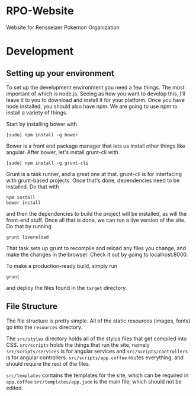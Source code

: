 # RPO-Website
Website for Rensselaer Pokemon Organization

# Development

## Setting up your environment
To set up the development environment you need a few things. The most important
of which is node.js. Seeing as how you want to develop this, I'll leave it to
you to download and install it for your platform. Once you have node installed,
you should also have npm. We are going to use npm to install a variety of
things.

Start by installing bower with

    [sudo] npm install -g bower

Bower is a front end package manager that lets us install other things like
angular. After bower, let's install grunt-cli with

    [sudo] npm install -g grunt-cli

Grunt is a task runner, and a great one at that. grunt-cli is for interfacing
with grunt-based projects. Once that's done, dependencies need to be installed.
Do that with

    npm install
    bower install

and then the dependencies to build the project will be installed, as will the
front-end stuff. Once all that is done, we can run a live version of the site.
Do that by running

    grunt livereload

That task sets up grunt to recompile and reload any files you change, and make
the changes in the browser. Check it out by going to localhost:8000.

To make a production-ready build, simply run

    grunt

and deploy the files found in the `target` directory.

## File Structure

The file structure is pretty simple. All of the static resources (images, fonts)
go into the `resources` directory.

The `src/styles` directory holds all of the
stylus files that get compiled into CSS. `src/scripts` holds the things that run
the site, namely `src/scripts/services` is for angular services and
`src/scripts/controllers` is for angular controllers. `src/scripts/app.coffee`
routes everything, and should require the rest of the files.

`src/templates` contains the templates for the site, which can be required in
`app.coffee` `src/templates/app.jade` is the main file, which should not be
edited.
